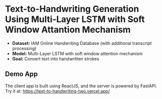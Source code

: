 # Text-to-Handwriting Generation Using Multi-Layer LSTM with Soft Window Attantion Mechanism
- **Dataset:** IAM Online Handwriting Database (with additional transcript processing)
- **Model:** Multi-Layer LSTM with soft window attention mechanism  
- **Goal:** Convert text into handwritten strokes

## Demo App
The client app is built using ReactJS, and the server is powered by FastAPI.  
Try it at: https://text-to-handwriting-two.vercel.app/
